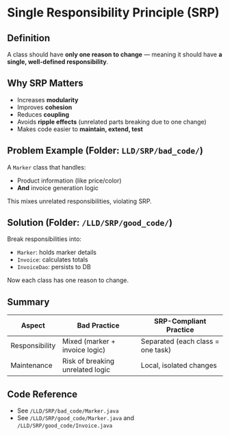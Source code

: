 # Single Responsibility Principle (SRP)

## Definition  
A class should have **only one reason to change** — meaning it should have **a single, well-defined responsibility**.

## Why SRP Matters  
- Increases **modularity**
- Improves **cohesion**
- Reduces **coupling**
- Avoids **ripple effects** (unrelated parts breaking due to one change)
- Makes code easier to **maintain, extend, test**

## Problem Example (Folder: `LLD/SRP/bad_code/`)
A `Marker` class that handles:
- Product information (like price/color)  
- **And** invoice generation logic  

This mixes unrelated responsibilities, violating SRP.

## Solution (Folder: `/LLD/SRP/good_code/`)
Break responsibilities into:
- `Marker`: holds marker details
- `Invoice`: calculates totals
- `InvoiceDao`: persists to DB

Now each class has one reason to change.

## Summary  
| Aspect       | Bad Practice                       | SRP-Compliant Practice             |
|--------------|------------------------------------|------------------------------------|
| Responsibility | Mixed (marker + invoice logic)    | Separated (each class = one task)  |
| Maintenance   | Risk of breaking unrelated logic   | Local, isolated changes            |

## Code Reference  
- See `/LLD/SRP/bad_code/Marker.java`  
- See `/LLD/SRP/good_code/Marker.java` and `/LLD/SRP/good_code/Invoice.java`